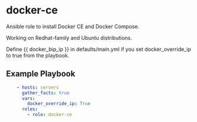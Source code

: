docker-ce
=========

Ansible role to install Docker CE and Docker Compose.

Working on Redhat-family and Ubuntu distributions.

Define {{ docker_bip_ip }} in defaults/main.yml if you set docker_override_ip to true from the playbook.

Example Playbook
----------------
```yaml
    - hosts: servers
      gather_facts: true
      vars:
        docker_override_ip: True
      roles:
        - role: docker-ce
```
